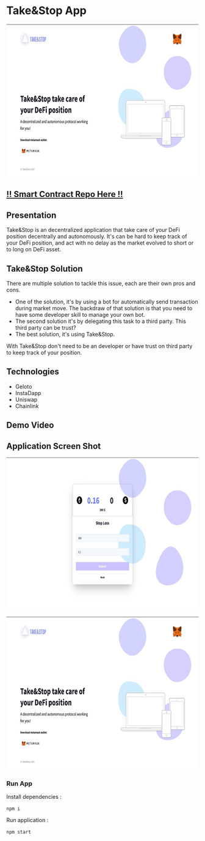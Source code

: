# Take&Stop App

<p align="center">
  <img width="1000" height="400" src="https://github.com/Gauddel/TakeAndStopApp/blob/master/asset/landingPage.jpeg?raw=true">
</p>

## [!! Smart Contract Repo Here !!](https://github.com/Gauddel/TakeAndStop)

## Presentation
Take&Stop is an decentralized application that take care of your DeFi position decentrally and autonomously. It's can be hard to keep track of your DeFi position, and act with no delay as the market evolved to short or to long on DeFi asset.

## Take&Stop Solution

There are multiple solution to tackle this issue, each are their own pros and cons.

- One of the solution, it's by using a bot for automatically send transaction during market move. The backdraw of that solution is that you need to have some developer skill to manage your own bot.
- The second solution it's by delegating this task to a third party. This third party can be trust?
- The best solution, it's using Take&Stop. 

With Take&Stop don't need to be an developer or have trust on third party to keep track of your position.

## Technologies
- Geloto
- InstaDapp
- Uniswap
- Chainlink

## Demo Video

## Application Screen Shot

<p align="center">
  <img width="1000" height="400" src="https://github.com/Gauddel/TakeAndStopApp/blob/master/asset/dapp.jpeg?raw=true">
</p>

<p align="center">
  <img width="1000" height="400" src="https://github.com/Gauddel/TakeAndStopApp/blob/master/asset/landingPage.jpeg?raw=true">
</p>

### Run App
Install dependencies :
```
npm i
```

Run application :
```
npm start
```
